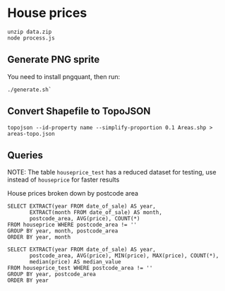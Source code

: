 # House prices

```
unzip data.zip
node process.js
```

## Generate PNG sprite

You need to install pngquant, then run:
```
./generate.sh`
```

## Convert Shapefile to TopoJSON

```topojson --id-property name --simplify-proportion 0.1 Areas.shp > areas-topo.json```

## Queries

NOTE: The table `houseprice_test` has a reduced dataset for testing, use instead of `houseprice` for
faster results

House prices broken down by postcode area
```
SELECT EXTRACT(year FROM date_of_sale) AS year,
       EXTRACT(month FROM date_of_sale) AS month,
       postcode_area, AVG(price), COUNT(*)
FROM houseprice WHERE postcode_area != ''
GROUP BY year, month, postcode_area
ORDER BY year, month
```
```
SELECT EXTRACT(year FROM date_of_sale) AS year,
       postcode_area, AVG(price), MIN(price), MAX(price), COUNT(*),
       median(price) AS median_value
FROM houseprice_test WHERE postcode_area != ''
GROUP BY year, postcode_area
ORDER BY year
```
